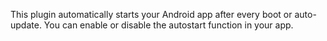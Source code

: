 
This plugin automatically starts your Android app after every boot or auto-update.
You can enable or disable the autostart function in your app.
